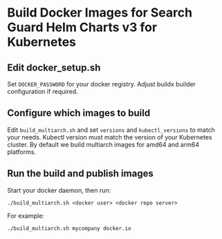 # Build Docker Images for Search Guard Helm Charts v3 for Kubernetes


## Edit docker_setup.sh

Set `DOCKER_PASSWORD` for your docker registry. Adjust buildx builder configuration if required. 

## Configure which images to build

Edit `build_multiarch.sh` and set `versions` and `kubectl_versions` to match your needs.
Kubectl version must match the version of your Kubernetes cluster. By default we build multiarch images
for amd64 and arm64 platforms.

## Run the build and publish images

Start your docker daemon, then run:

```
./build_multiarch.sh <docker user> <docker repo server>
```

For example:
```
./build_multiarch.sh mycompany docker.io
```